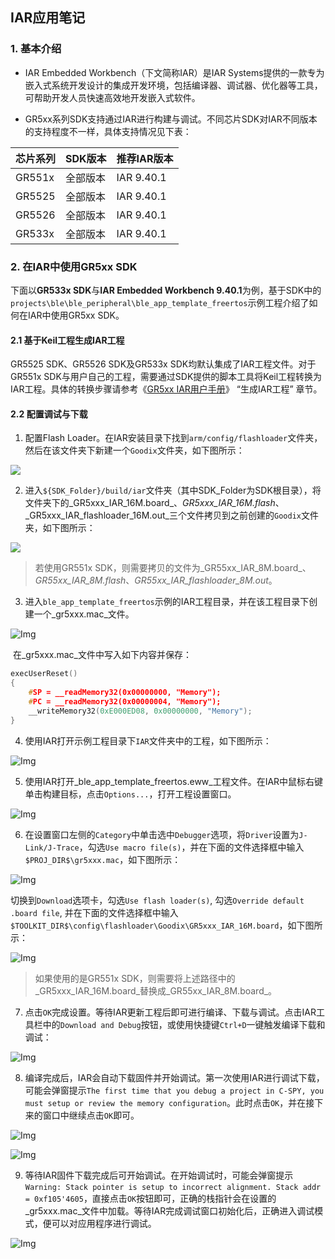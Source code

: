 ## IAR应用笔记

### 1. 基本介绍

 - IAR Embedded Workbench（下文简称IAR）是IAR Systems提供的一款专为嵌入式系统开发设计的集成开发环境，包括编译器、调试器、优化器等工具，可帮助开发人员快速高效地开发嵌入式软件。

 - GR5xx系列SDK支持通过IAR进行构建与调试。不同芯片SDK对IAR不同版本的支持程度不一样，具体支持情况见下表：

芯片系列 | SDK版本 | 推荐IAR版本
--------|----------|-----------
GR551x  | 全部版本 | IAR 9.40.1 
GR5525  | 全部版本 | IAR 9.40.1 
GR5526  | 全部版本 | IAR 9.40.1 
GR533x  | 全部版本 | IAR 9.40.1 

### 2. 在IAR中使用GR5xx SDK

下面以**GR533x SDK**与**IAR Embedded Workbench 9.40.1**为例，基于SDK中的`projects\ble\ble_peripheral\ble_app_template_freertos`示例工程介绍了如何在IAR中使用GR5xx SDK。

#### 2.1 基于Keil工程生成IAR工程

GR5525 SDK、GR5526 SDK及GR533x SDK均默认集成了IAR工程文件。对于GR551x SDK与用户自己的工程，需要通过SDK提供的脚本工具将Keil工程转换为IAR工程。具体的转换步骤请参考《[GR5xx IAR用户手册](https://docs.goodix.com/zh/online/detail/gr5xx_iar_guide/V1.0/bba656ecb2c1491ee3372c1baa7c9e33)》 “生成IAR工程” 章节。

#### 2.2 配置调试与下载

1. 配置Flash Loader。在IAR安装目录下找到`arm/config/flashloader`文件夹，然后在该文件夹下新建一个`Goodix`文件夹，如下图所示：

  ![](../../_images/IAR/img-20240402163215.png ) 

2. 进入`${SDK_Folder}/build/iar`文件夹（其中SDK_Folder为SDK根目录），将文件夹下的_GR5xxx_IAR_16M.board_、_GR5xxx_IAR_16M.flash_、_GR5xxx_IAR_flashloader_16M.out_三个文件拷贝到之前创建的`Goodix`文件夹，如下图所示：

![](../../_images/IAR/img-20240402164639.png)

> 若使用GR551x SDK，则需要拷贝的文件为_GR55xx_IAR_8M.board_、_GR55xx_IAR_8M.flash_、_GR55xx_IAR_flashloader_8M.out_。

3. 进入`ble_app_template_freertos`示例的IAR工程目录，并在该工程目录下创建一个_gr5xxx.mac_文件。

![Img](../../_images/IAR/img-20240402165530.png)

​	在_gr5xxx.mac_文件中写入如下内容并保存：

```c
execUserReset()
{
    #SP = __readMemory32(0x00000000, "Memory");
    #PC = __readMemory32(0x00000004, "Memory");
    __writeMemory32(0xE000ED08, 0x00000000, "Memory");
}
```

4. 使用IAR打开示例工程目录下`IAR`文件夹中的工程，如下图所示：

![Img](../../_images/IAR/img-20240402162207.png)

5. 使用IAR打开_ble_app_template_freertos.eww_工程文件。在IAR中鼠标右键单击构建目标，点击`Options...`，打开工程设置窗口。

![Img](../../_images/IAR/img-20240402165126.png)

6. 在设置窗口左侧的`Category`中单击选中`Debugger`选项，将`Driver`设置为`J-Link/J-Trace`，勾选`Use macro file(s)`，并在下面的文件选择框中输入`$PROJ_DIR$\gr5xxx.mac`，如下图所示：

![Img](../../_images/IAR/img-20240402170418.png)

切换到`Download`选项卡，勾选`Use flash loader(s)`, 勾选`Override default .board file`, 并在下面的文件选择框中输入`$TOOLKIT_DIR$\config\flashloader\Goodix\GR5xxx_IAR_16M.board`，如下图所示：

![Img](../../_images/IAR/img-20240402170708.png)

> 如果使用的是GR551x SDK，则需要将上述路径中的_GR5xxx_IAR_16M.board_替换成_GR55xx_IAR_8M.board_。

7. 点击`OK`完成设置。等待IAR更新工程后即可进行编译、下载与调试。点击IAR工具栏中的`Download and Debug`按钮，或使用快捷键`Ctrl+D`一键触发编译下载和调试：

![Img](../../_images/IAR/img-20240402171111.png)

8. 编译完成后，IAR会自动下载固件并开始调试。第一次使用IAR进行调试下载，可能会弹窗提示`The first time that you debug a project in C-SPY, you must setup or review the memory configuration`。此时点击`OK`，并在接下来的窗口中继续点击`OK`即可。

![Img](../../_images/IAR/img-20240402171815.png)

![Img](../../_images/IAR/img-20240402171826.png)

9. 等待IAR固件下载完成后可开始调试。在开始调试时，可能会弹窗提示`Warning: Stack pointer is setup to incorrect alignment. Stack addr = 0xf105'4605`，直接点击`OK`按钮即可，正确的栈指针会在设置的_gr5xxx.mac_文件中加载。等待IAR完成调试窗口初始化后，正确进入调试模式，便可以对应用程序进行调试。

![Img](../../_images/IAR/img-20240402172140.png)

